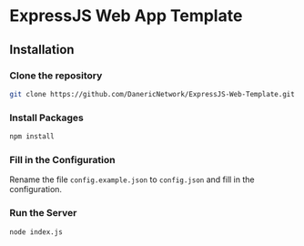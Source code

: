 # ExpressJS Web App Template

## Installation

### Clone the repository
```bash
git clone https://github.com/DanericNetwork/ExpressJS-Web-Template.git
```

### Install Packages
```bash
npm install
```

### Fill in the Configuration
Rename the file `config.example.json` to `config.json` and fill in the configuration.

### Run the Server
```bash
node index.js
```